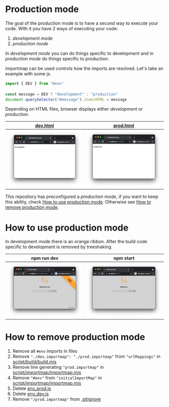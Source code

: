 # Production mode

The goal of the production mode is to have a second way to execute your code. With it you have 2 ways of executing your code:

1. _development mode_
2. _production mode_

In _development mode_ you can do things specific to development and in _production mode_ do things specific to production.

importmap can be used controls how the imports are resolved. Let's take an example with some js.

```js
import { DEV } from "#env"

const message = DEV ? "development" : "production"
document.querySelector("#message").innerHTML = message
```

Depending on HTML files, browser displays either _development_ or _production_.

| [dev.html](./demo/dev.html)     | [prod.html](./demo/prod.html)    |
| ------------------------------- | -------------------------------- |
| ![stuff](./mode_dev_chrome.png) | ![stuff](./mode_prod_chrome.png) |

This repository has preconfigured a _production mode_, if you want to keep this ability, check [How to use production mode](#how-to-use-production-mode). Otherwise see [How to remove production mode](#how-to-remove-production-mode).

# How to use production mode

In development mode there is an orange ribbon. After the build code specific to development is removed by treeshaking.

| npm run dev             | npm start                |
| ----------------------- | ------------------------ |
| ![stuff](./pwa_dev.png) | ![stuff](./pwa_prod.png) |

# How to remove production mode

1. Remove all `#env` imports in files
2. Remove `"./dev.importmap": "./prod.importmap"` from `"urlMappings"` in [script/build/build.mjs](../../script/build/build.mjs#L23)
3. Remove line generating `"prod.importmap"` in [script/importmap/importmap.mjs](../../script/importmap/generate_importmap.mjs#L34)
4. Remove `"#env"` from `"initialImportMap"` in [script/importmap/importmap.mjs](../../script/importmap/generate_importmap.mjs#L11)
5. Delete [env_prod.js](../../env_prod.js)
6. Delete [env_dev.js](../../env_dev.js)
7. Remove `"/prod.importmap"` from [.gitignore](../../.gitignore#L22)

